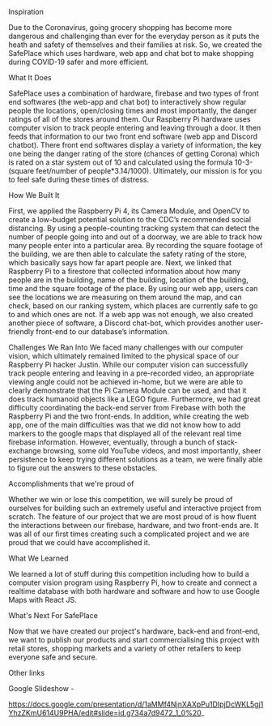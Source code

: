 Inspiration

Due to the Coronavirus, going grocery shopping has become more dangerous and challenging than ever for the everyday person as it puts the heath and safety of themselves and their families at risk. So, we created the SafePlace which uses hardware, web app and chat bot to make shopping during COVID-19 safer and more efficient.

What It Does

SafePlace uses a combination of hardware, firebase and two types of front end softwares (the web-app and chat bot) to interactively show regular people the locations, open/closing times and most importantly, the danger ratings of all of the stores around them. Our Raspberry Pi hardware uses computer vision to track people entering and leaving through a door. It then feeds that information to our two front end software (web app and Discord chatbot). There front end softwares display a variety of information, the key one being the danger rating of the store (chances of getting Corona) which is rated on a star system out of 10 and calculated using the formula 10-3-(square feet/number of people*3.14/1000). Ultimately, our mission is for you to feel safe during these times of distress.

How We Built It

First, we applied the Raspberry Pi 4, its Camera Module, and OpenCV to create a low-budget potential solution to the CDC’s recommended social distancing. By using a people-counting tracking system that can detect the number of people going into and out of a doorway, we are able to track how many people enter into a particular area. By recording the square footage of the building, we are then able to calculate the safety rating of the store, which basically says how far apart people are. Next, we linked that Raspberry Pi to a firestore that collected information about how many people are in the building, name of the building, location of the building, time and the square footage of the place. By using our web app, users can see the locations we are measuring on them around the map, and can check, based on our ranking system, which places are currently safe to go to and which ones are not. If a web app was not enough, we also created another piece of software, a Discord chat-bot, which provides another user-friendly front-end to our database’s information.

Challenges We Ran Into
We faced many challenges with our computer vision, which ultimately remained limited to the physical space of our Raspberry Pi hacker Justin. While our computer vision can successfully track people entering and leaving in a pre-recorded video, an appropriate viewing angle could not be achieved in-home, but we were are able to clearly demonstrate that the Pi Camera Module can be used, and that it does track humanoid objects like a LEGO figure. Furthermore, we had great difficulty coordinating the back-end server from Firebase with both the Raspberry Pi and the two front-ends. In addition, while creating the web app, one of the main difficulties was that we did not know how to add markers to the google maps that displayed all of the relevant real time firebase information. However, eventually, through a bunch of stack-exchange browsing, some old YouTube videos, and most importantly, sheer persistence to keep trying different solutions as a team, we were finally able to figure out the answers to these obstacles.

Accomplishments that we're proud of

Whether we win or lose this competition, we will surely be proud of ourselves for building such an extremely useful and interactive project from scratch. The feature of our project that we are most proud of is how fluent the interactions between our firebase, hardware, and two front-ends are. It was all of our first times creating such a complicated project and we are proud that we could have accomplished it.

What We Learned

We learned a lot of stuff during this competition including how to build a computer vision program using Raspberry Pi, how to create and connect a realtime database with both hardware and software and how to use Google Maps with React JS.

What's Next For SafePlace

Now that we have created our project's hardware, back-end and front-end, we want to publish our products and start commercialising this project with retail stores, shopping markets and a variety of other retailers to keep everyone safe and secure.

Other links

Google Slideshow -

https://docs.google.com/presentation/d/1aMMf4NjnXAXpPu1DIpjDcWKL5gj1YhzZKmU614U9PHA/edit#slide=id.g734a7d9472_1_0%20_
